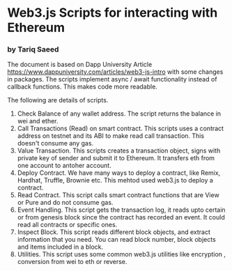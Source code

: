 # Web3.js Scripts for interacting with Ethereum
### by Tariq Saeed

The document is based on Dapp University Article https://www.dappuniversity.com/articles/web3-js-intro
with some changes in packages. 
The scripts implement async / await functionality instead of callback functions. This makes code more readable.

The following are details of scripts.

1. Check Balance of any wallet address.  The script returns the balance in wei and ether.
2. Call Transactions (Read) on smart contract.  This scripts uses a contract address on testnet and its ABI to make read call transaction. This doesn't consume any gas.
3. Value Transaction.  This scripts creates a transaction object, signs with private key of sender and submit it to Ethereum. It transfers eth from one account to antoher account.
4. Deploy Contract.  We have many ways to deploy a contract, like Remix, Hardhat, Truffle, Brownie etc. This mehtod used web3.js to deploy a contract.
5. Read Contract.  This script calls smart contract functions that are View or Pure and do not consume gas.
6. Event Handling.  This script gets the transaction log, it reads upto certain or from genesis block since the contract has recorded an event. It could read all contracts or specific ones.
7. Inspect Block. This script reads different block objects, and extract information that you need. You can read block number, block objects and items included in a block.
8. Utilities. This script uses some common web3.js utilities like encryption , conversion from wei to eth or reverse.
